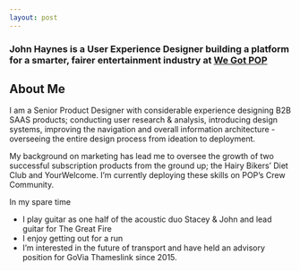 ```yaml
---
layout: post
---
```


<h3>John Haynes is a User Experience Designer building a platform for a smarter, fairer entertainment industry at <a href="http://www.wegotpop.com" target+_blank">We Got POP</a></h3>

## About Me
I am a Senior Product Designer with considerable experience designing B2B SAAS products; conducting user research & analysis, introducing design systems, improving the navigation and overall information architecture - overseeing the entire design process from ideation to deployment.

My background on marketing has lead me to oversee the growth of two successful subscription products from the ground up; the Hairy Bikers’ Diet Club and YourWelcome. I’m currently deploying these skills on POP’s Crew Community.
  
In my spare time 

* I play guitar as one half of the acoustic duo Stacey & John and lead guitar for The Great Fire
* I enjoy getting out for a run
* I’m interested in the future of transport and have held an advisory position for GoVia Thameslink since 2015.


